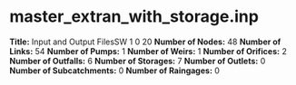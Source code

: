# master_extran_with_storage.inp
**Title:**   Input and Output FilesSW 1 0 20
**Number of Nodes:** 48
**Number of Links:** 54
**Number of Pumps:** 1
**Number of Weirs:** 1
**Number of Orifices:** 2
**Number of Outfalls:** 6
**Number of Storages:** 7
**Number of Outlets:** 0
**Number of Subcatchments:** 0
**Number of Raingages:** 0
